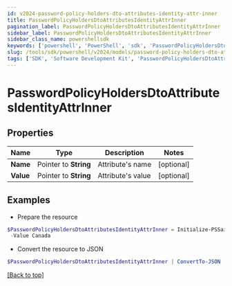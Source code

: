 ```yaml
---
id: v2024-password-policy-holders-dto-attributes-identity-attr-inner
title: PasswordPolicyHoldersDtoAttributesIdentityAttrInner
pagination_label: PasswordPolicyHoldersDtoAttributesIdentityAttrInner
sidebar_label: PasswordPolicyHoldersDtoAttributesIdentityAttrInner
sidebar_class_name: powershellsdk
keywords: ['powershell', 'PowerShell', 'sdk', 'PasswordPolicyHoldersDtoAttributesIdentityAttrInner', 'V2024PasswordPolicyHoldersDtoAttributesIdentityAttrInner'] 
slug: /tools/sdk/powershell/v2024/models/password-policy-holders-dto-attributes-identity-attr-inner
tags: ['SDK', 'Software Development Kit', 'PasswordPolicyHoldersDtoAttributesIdentityAttrInner', 'V2024PasswordPolicyHoldersDtoAttributesIdentityAttrInner']
---
```



# PasswordPolicyHoldersDtoAttributesIdentityAttrInner

## Properties

Name | Type | Description | Notes
------------ | ------------- | ------------- | -------------
**Name** |  Pointer to **String** | Attribute's name | [optional] 
**Value** |  Pointer to **String** | Attribute's value | [optional] 

## Examples

- Prepare the resource
```powershell
$PasswordPolicyHoldersDtoAttributesIdentityAttrInner = Initialize-PSSailpoint.V2024PasswordPolicyHoldersDtoAttributesIdentityAttrInner  -Name Country `
 -Value Canada
```

- Convert the resource to JSON
```powershell
$PasswordPolicyHoldersDtoAttributesIdentityAttrInner | ConvertTo-JSON
```


[[Back to top]](#) 


